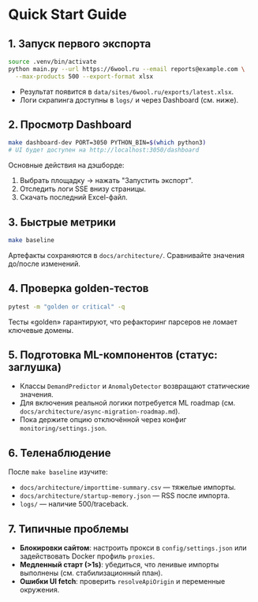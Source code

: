# Quick Start Guide

## 1. Запуск первого экспорта

```bash
source .venv/bin/activate
python main.py --url https://6wool.ru --email reports@example.com \
  --max-products 500 --export-format xlsx
```

- Результат появится в `data/sites/6wool.ru/exports/latest.xlsx`.
- Логи скрапинга доступны в `logs/` и через Dashboard (см. ниже).

## 2. Просмотр Dashboard

```bash
make dashboard-dev PORT=3050 PYTHON_BIN=$(which python3)
# UI будет доступен на http://localhost:3050/dashboard
```

Основные действия на дэшборде:

1. Выбрать площадку → нажать "Запустить экспорт".
2. Отследить логи SSE внизу страницы.
3. Скачать последний Excel-файл.

## 3. Быстрые метрики

```bash
make baseline
```

Артефакты сохраняются в `docs/architecture/`. Сравнивайте значения до/после изменений.

## 4. Проверка golden-тестов

```bash
pytest -m "golden or critical" -q
```

Тесты «golden» гарантируют, что рефакторинг парсеров не ломает ключевые домены.

## 5. Подготовка ML-компонентов (статус: заглушка)

- Классы `DemandPredictor` и `AnomalyDetector` возвращают статические значения.
- Для включения реальной логики потребуется ML roadmap (см. `docs/architecture/async-migration-roadmap.md`).
- Пока держите опцию отключённой через конфиг `monitoring/settings.json`.

## 6. Теленаблюдение

После `make baseline` изучите:

- `docs/architecture/importtime-summary.csv` — тяжелые импорты.
- `docs/architecture/startup-memory.json` — RSS после импорта.
- `logs/` — наличие 500/traceback.

## 7. Типичные проблемы

- **Блокировки сайтом**: настроить прокси в `config/settings.json` или задействовать Docker профиль `proxies`.
- **Медленный старт (>1s)**: убедиться, что ленивые импорты выполнены (см. стабилизационный план).
- **Ошибки UI fetch**: проверить `resolveApiOrigin` и переменные окружения.

